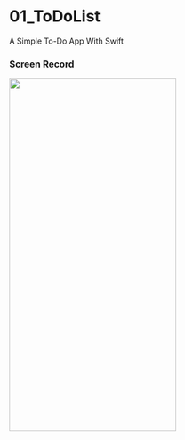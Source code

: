 # 01_ToDoList
A Simple To-Do App With Swift
### Screen Record
<img src="https://user-images.githubusercontent.com/100798803/172375560-1f195c4e-a381-4f59-a27c-4466ebede73e.gif" width="300" height="635"/>

